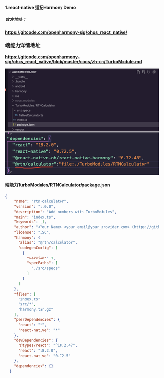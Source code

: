 #### 1.react-native  适配Harmony Demo

##### 官方地址：

**https://gitcode.com/openharmony-sig/ohos_react_native/**


### 端能力详情地址

**https://gitcode.com/openharmony-sig/ohos_react_native/blob/master/docs/zh-cn/TurboModule.md**

![alt text](image-1.png)
![alt text](image.png)

#### 端能力TurboModules/RTNCalculator/package.json

```json
{
    "name": "rtn-calculator",
    "version": "1.0.0",
    "description": "Add numbers with TurboModules",
    "main": "index.ts",
    "keywords": [],
    "author": "<Your Name> <your_email@your_provider.com> (https://github.com/<your_github_handle>)",
    "license": "ISC",
    "harmony": {
      "alias": "@rtn/calculator",
      "codegenConfig": [
        {
          "version": 2,
          "specPaths": [
            "./src/specs"
          ]
        }
      ]
    },
    "files": [
      "index.ts",
      "src/*",
      "harmony.tar.gz"
    ],
    "peerDependencies": {
      "react": "*",
      "react-native": "*"
    },
    "devDependencies": {
      "@types/react": "^18.2.47",
      "react": "18.2.0",
      "react-native": "0.72.5"
    },
    "dependencies": {}
  }
```